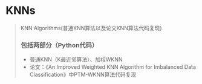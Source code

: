 # KNNs
> KNN Algorithms(普通KNN算法以及论文KNN算法代码复现)  
> ### 包括两部分（Python代码）
> + 普通KNN（K最近邻算法）、加权WKNN
> + 论文：《An Improved Weighted KNN Algorithm for Imbalanced Data Classification》中PTM-WKNN算法代码复现
